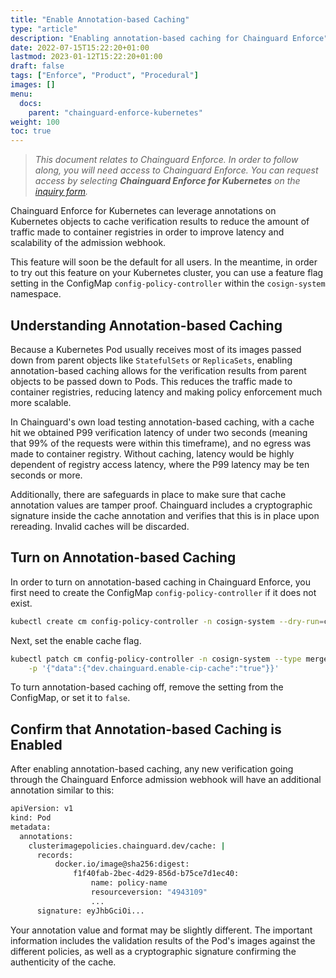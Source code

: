 ```yaml
---
title: "Enable Annotation-based Caching"
type: "article"
description: "Enabling annotation-based caching for Chainguard Enforce"
date: 2022-07-15T15:22:20+01:00
lastmod: 2023-01-12T15:22:20+01:00
draft: false
tags: ["Enforce", "Product", "Procedural"]
images: []
menu:
  docs:
    parent: "chainguard-enforce-kubernetes"
weight: 100
toc: true
---
```


> _This document relates to Chainguard Enforce. In order to follow along, you will need access to Chainguard Enforce. You can request access by selecting **Chainguard Enforce for Kubernetes** on the [inquiry form](https://www.chainguard.dev/get-demo?utm_source=docs)._

Chainguard Enforce for Kubernetes can leverage annotations on Kubernetes objects to cache verification results to reduce the amount of traffic made to container registries in order to improve latency and scalability of the admission webhook.

This feature will soon be the default for all users. In the meantime, in order to try out this feature on your Kubernetes cluster, you can use a feature flag setting in the ConfigMap `config-policy-controller` within the `cosign-system` namespace.

## Understanding Annotation-based Caching

Because a Kubernetes Pod usually receives most of its images passed down from parent objects like `StatefulSets` or `ReplicaSets`, enabling annotation-based caching allows for the verification results from parent objects to be passed down to Pods. This reduces the traffic made to container registries, reducing latency and making policy enforcement much more scalable.

In Chainguard's own load testing annotation-based caching, with a cache hit we obtained P99 verification latency of under two seconds (meaning that 99% of the requests were within this timeframe), and no egress was made to container registry. Without caching, latency would be highly dependent of registry access latency, where the P99 latency may be ten seconds or more. 

Additionally, there are safeguards in place to make sure that cache annotation values are tamper proof. Chainguard includes a cryptographic signature inside the cache annotation and verifies that this is in place upon rereading. Invalid caches will be discarded.

## Turn on Annotation-based Caching

In order to turn on annotation-based caching in Chainguard Enforce, you first need to create the ConfigMap `config-policy-controller` if it does not exist.

```sh
kubectl create cm config-policy-controller -n cosign-system --dry-run=client -o yaml | kubectl apply -f -
```

Next, set the enable cache flag.


```sh
kubectl patch cm config-policy-controller -n cosign-system --type merge \
    -p '{"data":{"dev.chainguard.enable-cip-cache":"true"}}'
```

To turn annotation-based caching off, remove the setting from the ConfigMap, or set it to `false`.

## Confirm that Annotation-based Caching is Enabled

After enabling annotation-based caching, any new verification going through the Chainguard Enforce admission webhook will have an additional annotation similar to this:

```sh
apiVersion: v1
kind: Pod
metadata:
  annotations:
    clusterimagepolicies.chainguard.dev/cache: |
      records:
          docker.io/image@sha256:digest:
              f1f40fab-2bec-4d29-856d-b75ce7d1ec40:
                  name: policy-name
                  resourceversion: "4943109"
                  ...
      signature: eyJhbGciOi...
```

Your annotation value and format may be slightly different. The important information includes the validation results of the Pod's images against the different policies, as well as a cryptographic signature confirming the authenticity of the cache.
